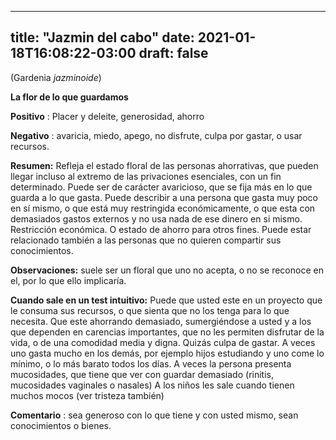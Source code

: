 
---
title: "Jazmin del cabo"
date: 2021-01-18T16:08:22-03:00
draft: false
--- 
        

 

 



(Gardenia *jazminoide*)


**La flor de lo que guardamos** 



**Positivo** : Placer y deleite, generosidad, ahorro


**Negativo** : avaricia, miedo, apego, no disfrute, culpa por gastar, o usar
 recursos.
 


**Resumen:**  Refleja el estado floral de las personas
 ahorrativas, que pueden llegar incluso al extremo de las privaciones esenciales,
 con un fin determinado. Puede ser de carácter avaricioso, que se fija más en lo
 que guarda a lo que gasta.
Puede describir a una persona que gasta muy poco en
 sí mismo, o que está muy restringida económicamente, o que esta con demasiados
 gastos externos y no usa nada de ese dinero en si mismo. Restricción económica.
 O estado de ahorro para otros fines.
Puede estar relacionado también a las personas que
 no quieren compartir sus conocimientos.


**Observaciones:**  suele
 ser un floral que uno no acepta, o no se reconoce en el, por lo que ello
 implicaría.
 


**Cuando sale en un test intuitivo:**  Puede que usted este en un proyecto que le consuma
 sus recursos, o que sienta que no los tenga para lo que necesita. Que este
 ahorrando demasiado, sumergiéndose a usted y a los que dependen en carencias
 importantes, que no les permiten disfrutar de la vida, o de una comodidad media
 y digna. Quizás culpa de gastar.
A veces uno gasta
 mucho en los demás, por ejemplo hijos estudiando y uno come lo mínimo, o lo más
 barato todos los días.
A veces la persona
 presenta mucosidades, que tiene que ver con guardar demasiado (rinitis, mucosidades
 vaginales o nasales)
A los niños les
 sale cuando tienen muchos mocos (ver tristeza también)


**Comentario** : sea generoso con
 lo que tiene y con usted mismo, sean conocimientos o bienes.



